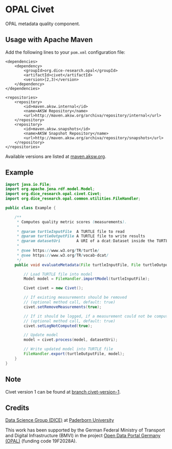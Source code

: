 # OPAL Civet

OPAL metadata quality component.


## Usage with Apache Maven

Add the following lines to your `pom.xml` configuration file:

	<dependencies>
		<dependency>
			<groupId>org.dice-research.opal</groupId>
			<artifactId>civet</artifactId>
			<version>[2,3)</version>
		</dependency>
	</dependencies>
	
	<repositories>
		<repository>
			<id>maven.aksw.internal</id>
			<name>AKSW Repository</name>
			<url>http://maven.aksw.org/archiva/repository/internal</url>
		</repository>
		<repository>
			<id>maven.aksw.snapshots</id>
			<name>AKSW Snapshot Repository</name>
			<url>http://maven.aksw.org/archiva/repository/snapshots</url>
		</repository>
	</repositories>

Available versions are listed at [maven.aksw.org](https://maven.aksw.org/archiva/#advancedsearch~internal/org.dice-research.opal~civet~~~~~30).


## Example

```Java
import java.io.File;
import org.apache.jena.rdf.model.Model;
import org.dice_research.opal.civet.Civet;
import org.dice_research.opal.common.utilities.FileHandler;

public class Example {

	/**
	 * Computes quality metric scores (measurements).
	 * 
	 * @param turtleInputFile  A TURTLE file to read
	 * @param turtleOutputFile A TURTLE file to write results
	 * @param datasetUri       A URI of a dcat:Dataset inside the TURTLE data
	 * 
	 * @see https://www.w3.org/TR/turtle/
	 * @see https://www.w3.org/TR/vocab-dcat/
	 */
	public void evaluateMetadata(File turtleInputFile, File turtleOutputFile, String datasetUri) throws Exception {

		// Load TURTLE file into model
		Model model = FileHandler.importModel(turtleInputFile);

		Civet civet = new Civet();

		// If existing measurements should be removed
		// (optional method call, default: true)
		civet.setRemoveMeasurements(true);

		// If it should be logged, if a measurement could not be computed
		// (optional method call, default: true)
		civet.setLogNotComputed(true);

		// Update model
		model = civet.process(model, datasetUri);

		// Write updated model into TURTLE file
		FileHandler.export(turtleOutputFile, model);
	}
}

```


## Note

Civet version 1 can be found at [branch civet-version-1](https://github.com/projekt-opal/civet/tree/civet-version-1).


## Credits

[Data Science Group (DICE)](https://dice-research.org/) at [Paderborn University](https://www.uni-paderborn.de/)

This work has been supported by the German Federal Ministry of Transport and Digital Infrastructure (BMVI) in the project [Open Data Portal Germany (OPAL)](http://projekt-opal.de/) (funding code 19F2028A).
